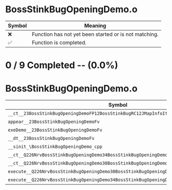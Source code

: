 # BossStinkBugOpeningDemo.o
| Symbol | Meaning 
| ------------- | ------------- 
| :x: | Function has not yet been started or is not matching. 
| :white_check_mark: | Function is completed. 


# 0 / 9 Completed -- (0.0%)
# BossStinkBugOpeningDemo.o
| Symbol | Decompiled? |
| ------------- | ------------- |
| `__ct__23BossStinkBugOpeningDemoFP12BossStinkBugRC12JMapInfoIter` | :x: |
| `appear__23BossStinkBugOpeningDemoFv` | :x: |
| `exeDemo__23BossStinkBugOpeningDemoFv` | :x: |
| `__dt__23BossStinkBugOpeningDemoFv` | :x: |
| `__sinit_\BossStinkBugOpeningDemo_cpp` | :x: |
| `__ct__Q226NrvBossStinkBugOpeningDemo34BossStinkBugOpeningDemoNrvTryStartFv` | :x: |
| `__ct__Q226NrvBossStinkBugOpeningDemo30BossStinkBugOpeningDemoNrvDemoFv` | :x: |
| `execute__Q226NrvBossStinkBugOpeningDemo30BossStinkBugOpeningDemoNrvDemoCFP5Spine` | :x: |
| `execute__Q226NrvBossStinkBugOpeningDemo34BossStinkBugOpeningDemoNrvTryStartCFP5Spine` | :x: |
